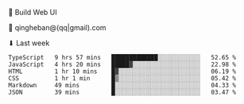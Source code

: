 🧙 Build Web UI

📧 qingheban@(qq|gmail).com

⬇ Last week

<!--START_SECTION:waka-->

```text
TypeScript   9 hrs 57 mins   █████████████░░░░░░░░░░░░   52.65 %
JavaScript   4 hrs 20 mins   █████▓░░░░░░░░░░░░░░░░░░░   22.98 %
HTML         1 hr 10 mins    █▓░░░░░░░░░░░░░░░░░░░░░░░   06.19 %
CSS          1 hr 1 min      █▒░░░░░░░░░░░░░░░░░░░░░░░   05.42 %
Markdown     49 mins         █░░░░░░░░░░░░░░░░░░░░░░░░   04.33 %
JSON         39 mins         █░░░░░░░░░░░░░░░░░░░░░░░░   03.47 %
```

<!--END_SECTION:waka-->

<!--
**banqinghe/banqinghe** is a ✨ _special_ ✨ repository because its `README.md` (this file) appears on your GitHub profile.

Here are some ideas to get you started:

- 🔭 I’m currently working on ...
- 🌱 I’m currently learning ...
- 👯 I’m looking to collaborate on ...
- 🤔 I’m looking for help with ...
- 💬 Ask me about ...
- 📫 How to reach me: ...
- 😄 Pronouns: ...
- ⚡ Fun fact: ...
-->
